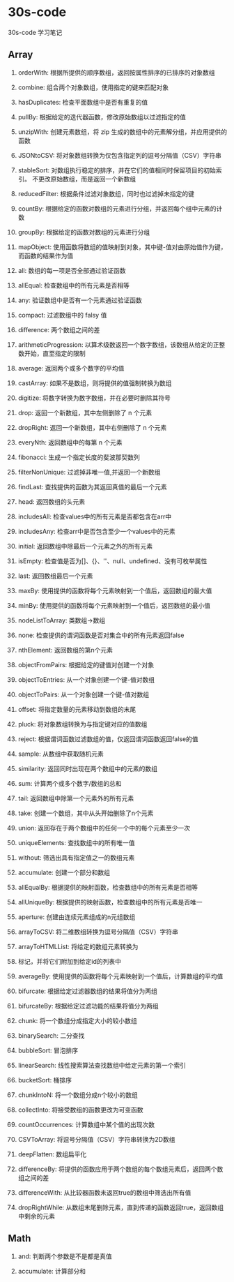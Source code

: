 # 30s-code

30s-code 学习笔记

## Array

1. orderWith: 根据所提供的顺序数组，返回按属性排序的已排序的对象数组

2. combine: 组合两个对象数组，使用指定的键来匹配对象

3. hasDuplicates: 检查平面数组中是否有重复的值

4. pullBy: 根据给定的迭代器函数，修改原始数组以过滤指定的值

5. unzipWith: 创建元素数组，将 zip 生成的数组中的元素解分组，并应用提供的函数

6. JSONtoCSV: 将对象数组转换为仅包含指定列的逗号分隔值（CSV）字符串

7. stableSort: 对数组执行稳定的排序，并在它们的值相同时保留项目的初始索引。 不更改原始数组，而是返回一个新数组

8. reducedFilter: 根据条件过滤对象数组，同时也过滤掉未指定的键

9. countBy: 根据给定的函数对数组的元素进行分组，并返回每个组中元素的计数

10. groupBy: 根据给定的函数对数组的元素进行分组

11. mapObject: 使用函数将数组的值映射到对象，其中键-值对由原始值作为键，而函数的结果作为值

12. all: 数组的每一项是否全部通过验证函数

13. allEqual: 检查数组中的所有元素是否相等

14. any: 验证数组中是否有一个元素通过验证函数

15. compact: 过滤数组中的 falsy 值

16. difference: 两个数组之间的差

17. arithmeticProgression: 以算术级数返回一个数字数组，该数组从给定的正整数开始，直至指定的限制

18. average: 返回两个或多个数字的平均值

19. castArray: 如果不是数组，则将提供的值强制转换为数组

20. digitize: 将数字转换为数字数组，并在必要时删除其符号

21. drop: 返回一个新数组，其中左侧删除了 n 个元素

22. dropRight: 返回一个新数组，其中右侧删除了 n 个元素

23. everyNth: 返回数组中的每第 n 个元素

24. fibonacci: 生成一个指定长度的斐波那契数列

25. filterNonUnique: 过滤掉非唯一值,并返回一个新数组

26. findLast: 查找提供的函数为其返回真值的最后一个元素

27. head: 返回数组的头元素

28. includesAll: 检查values中的所有元素是否都包含在arr中

29. includesAny: 检查arr中是否包含至少一个values中的元素

30. initial: 返回数组中除最后一个元素之外的所有元素

31. isEmpty: 检查值是否为[]、{}、''、null、undefined、没有可枚举属性

32. last: 返回数组最后一个元素

33. maxBy: 使用提供的函数将每个元素映射到一个值后，返回数组的最大值

34. minBy: 使用提供的函数将每个元素映射到一个值后，返回数组的最小值

35. nodeListToArray: 类数组->数组

36. none: 检查提供的谓词函数是否对集合中的所有元素返回false

37. nthElement: 返回数组的第n个元素

38. objectFromPairs: 根据给定的键值对创建一个对象

39. objectToEntries: 从一个对象创建一个键-值对数组

40. objectToPairs: 从一个对象创建一个键-值对数组

41. offset: 将指定数量的元素移动到数组的末尾

42. pluck: 将对象数组转换为与指定键对应的值数组

43. reject: 根据谓词函数过滤数组的值，仅返回谓词函数返回false的值

44. sample: 从数组中获取随机元素

45. similarity: 返回同时出现在两个数组中的元素的数组

46. sum: 计算两个或多个数字/数组的总和

47. tail: 返回数组中除第一个元素外的所有元素

48. take: 创建一个数组，其中从头开始删除了n个元素

49. union: 返回存在于两个数组中的任何一个中的每个元素至少一次 

50. uniqueElements: 查找数组中的所有唯一值

51. without: 筛选出具有指定值之一的数组元素

52. accumulate: 创建一个部分和数组

53. allEqualBy: 根据提供的映射函数，检查数组中的所有元素是否相等

54. allUniqueBy: 根据提供的映射函数，检查数组中的所有元素是否唯一

55. aperture: 创建由连续元素组成的n元组数组

56. arrayToCSV: 将二维数组转换为逗号分隔值（CSV）字符串

57. arrayToHTMLList: 将给定的数组元素转换为<li>标记，并将它们附加到给定id的列表中

58. averageBy: 使用提供的函数将每个元素映射到一个值后，计算数组的平均值

59. bifurcate: 根据给定过滤器数组的结果将值分为两组

60. bifurcateBy: 根据给定过滤功能的结果将值分为两组

61. chunk: 将一个数组分成指定大小的较小数组

62. binarySearch: 二分查找

63. bubbleSort: 冒泡排序

64. linearSearch: 线性搜索算法查找数组中给定元素的第一个索引

65. bucketSort: 桶排序

66. chunkIntoN: 将一个数组分成n个较小的数组

67. collectInto: 将接受数组的函数更改为可变函数

68. countOccurrences: 计算数组中某个值的出现次数

69. CSVToArray: 将逗号分隔值（CSV）字符串转换为2D数组

70. deepFlatten: 数组扁平化

71. differenceBy: 将提供的函数应用于两个数组的每个数组元素后，返回两个数组之间的差

72. differenceWith: 从比较器函数未返回true的数组中筛选出所有值

73. dropRightWhile: 从数组末尾删除元素，直到传递的函数返回true，返回数组中剩余的元素

## Math

1. and: 判断两个参数是不是都是真值

2. accumulate: 计算部分和
